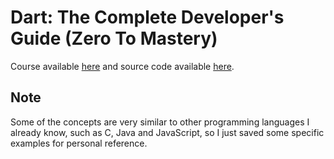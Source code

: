 # Dart: The Complete Developer's Guide (Zero To Mastery)

Course available [here](https://academy.zerotomastery.io/p/learn-dart) and source code available [here](https://github.com/bizz84/dart-course-materials).

## Note

Some of the concepts are very similar to other programming languages I already know, such as C, Java and JavaScript, so I just saved some specific examples for personal reference.
